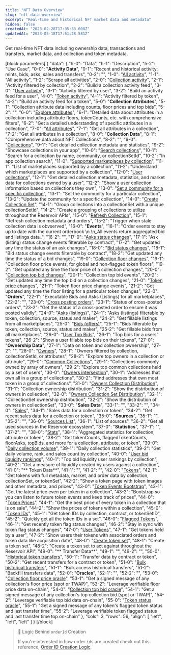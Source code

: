 ```yaml
---
title: "NFT Data Overview"
slug: "nft-data-overview"
excerpt: "Real-time and historical NFT market data and metadata"
hidden: false
createdAt: "2023-02-28T17:35:33.008Z"
updatedAt: "2023-05-18T17:51:28.581Z"
---
```

Get real-time NFT data including ownership data, transactions and transfers, market data, and collection and token metadata.

[block:parameters]
{
  "data": {
    "h-0": "Data",
    "h-1": "Description",
    "h-2": "Use Case",
    "0-0": "**Activity Data**",
    "0-1": "Recent and historical activity: mints, bids, asks, sales and transfers",
    "0-2": "",
    "1-0": "[All activity](ref:getactivityv5)",
    "1-1": "All activity",
    "1-2": "Scrape all activities",
    "2-0": "[Collection activity](ref:getcollectionsactivityv6)",
    "2-1": "Activity filtered by collection",
    "2-2": "Build a collection activity feed",
    "3-0": "[User activity](ref:getusersactivityv4)",
    "3-1": "Activity filtered by user",
    "3-2": "Build an activity feed for a user",
    "4-0": "[Token activity](ref:gettokenstokenactivityv5)",
    "4-1": "Activity filtered by token",
    "4-2": "Build an activity feed for a token",
    "5-0": "**Collection Attributes**",
    "5-1": "Collection attribute data including counts, floor prices and top bids",
    "5-2": "",
    "6-0": "[Explore attributes](ref:getcollectionscollectionattributesexplorev4)",
    "6-1": "Detailed data about attributes in a collection including attribute floors, tokenCounts, etc. with comprehensive filters",
    "6-2": "Get a detailed understanding of specific attributes in a collection",
    "7-0": "[All attributes](ref:getcollectionscollectionattributesallv4)",
    "7-1": "Get all attributes in a collection",
    "7-2": "Get all attributes in a collection",
    "8-0": "**Collection Data**",
    "8-1": "Comprehensive data about NFT Collections",
    "8-2": "",
    "9-0": "[Collections](ref:getcollectionsv5)",
    "9-1": "Get detailed collection metadata and statistics",
    "9-2": "Showcase collections in your app",
    "10-0": "[Search collections](ref:getsearchcollectionsv2)",
    "10-1": "Search for a collection by name, community, or collectionSetId",
    "10-2": "In app collection search",
    "11-0": "[Supported marketplaces by collection](ref:getcollectionscollectionsupportedmarketplacesv1)",
    "11-1": "List of marketplaces supported by a collection",
    "11-2": "Understand which marketplaces are supported by a collection",
    "12-0": "[User collections](ref:getusersusercollectionsv3)",
    "12-1": "Get detailed collection metadata, statistics, and market data for collections owned by a user",
    "12-2": "Show a user collection information based on collections they own",
    "13-0": "[Set a community for a specific collection](ref:putcollectionscollectioncommunityv1)",
    "13-1": "Set the community for a particular collection",
    "13-2": "Update the community for a specific collection",
    "14-0": "[Create Collection Set](ref:postcollectionssetsv1)",
    "14-1": "Group collections into a collectionSet with a unique collectionSetId",
    "14-2": "Create a grouping of collections to utilize throughout the Reservoir APIs",
    "15-0": "[Refresh Collection](ref:postcollectionsrefreshv1)",
    "15-1": "Refresh collection metadata and orders",
    "15-2": "Trigger when stale collection data is obvserved",
    "16-0": "**Events**",
    "16-1": "Order events to stay up to date with the current orderbook  \n  \n_All events return aggregated bid and listings data_",
    "16-2": "",
    "17-0": "[Asks status changes](ref:geteventsasksv3)",
    "17-1": "Ask (listing) status change events filterable by contract",
    "17-2": "Get updated any time the status of an ask changes",
    "18-0": "[Bid status changes](ref:geteventsbidsv3)",
    "18-1": "Bid status change events filterable by contract",
    "18-2": "Get updated any time the status of a bid changes",
    "19-0": "[Collection floor changes](ref:geteventscollectionsflooraskv2)",
    "19-1": "Collection floor price events, for global and non-flagged token floors",
    "19-2": "Get updated any time the floor price of a collection changes",
    "20-0": "[Collection top bid changes](ref:geteventscollectionstopbidv2)",
    "20-1": "Collection top bid events",
    "20-2": "Get updated any time the top bid on a collection changes",
    "21-0": "[Token price changes](ref:geteventstokensflooraskv4)",
    "21-1": "Token floor price change events",
    "21-2": "Get updated any time the floor listing for a particular token changes",
    "22-0": "**Orders**",
    "22-1": "Executable Bids and Asks (Listings) for all marketplaces",
    "22-2": "",
    "23-0": "[Cross posting orders](ref:getcrosspostingordersv1)",
    "23-1": "Status of cross-posted orders",
    "23-2": "Get the status of a cross-posted order to ensure it was posted validly",
    "24-0": "[Asks (listings)](ref:getordersasksv4)",
    "24-1": "Asks (listings) filterable by token, collection, source, status and maker",
    "24-2": "Get fillable listings from all marketplaces",
    "25-0": "[Bids (offers)](ref:getordersbidsv5)",
    "25-1": "Bids filterable by token, collection, source, status and maker",
    "25-2": "Get fillable bids from all marketplaces",
    "26-0": "[User Top Bids](ref:getordersusersusertopbidsv4)",
    "26-1": "Top bids for a users' tokens",
    "26-2": "Show a user fillable top bids on their tokens",
    "27-0": "**Ownership Data**",
    "27-1": "Data on token and collection ownership",
    "27-2": "",
    "28-0": "[Owners](ref:owners)",
    "28-1": "Owners filtered by collection, collectionSetId, or attributes",
    "28-2": "Explore top owners in a collection or attribute",
    "29-0": "[Common Collections](ref:getownerscommoncollectionsv1)",
    "29-1": "Collections commonly owned by array of owners",
    "29-2": "Explore top common collections held by a set of users",
    "30-0": "[Owners intersection](ref:getownerscrosscollectionsv1)",
    "30-1": "Addresses that own all in a group of collections",
    "30-2": "Find addresses that own most token in a group of collections",
    "31-0": "[Owners Collection Distribution](ref:getcollectionscollectionownersdistributionv1)",
    "31-1": "Collection ownership distribution",
    "31-2": "Show the distribution of owners in collection",
    "32-0": "[Owners Collection Set Distribution](ref:getcollectionssetscollectionssetidownersdistributionv1)",
    "32-1": "CollectionSet ownership distribution",
    "32-2": "Show the distribution of owners in collectionSet",
    "33-0": "**Sales Data**",
    "33-1": "",
    "33-2": "",
    "34-0": "[Sales](ref:sales)",
    "34-1": "Sales data for a collection or token",
    "34-2": "Get recent sales data for a collection or token",
    "35-0": "**Sources**",
    "35-1": "",
    "35-2": "",
    "36-0": "[Sources List](ref:getsourcesv1)",
    "36-1": "List of sources",
    "36-2": "Get all used sources in the Reservoir ecosystem",
    "37-0": "**Statistics**",
    "37-1": "",
    "37-2": "",
    "38-0": "[Stats](ref:getstatsv1)",
    "38-1": "Aggregated statistics for collection, attribute or token",
    "38-2": "Get tokenCounts, flaggedTokenCounts, floorAsks, topBids, and more for a collection, attribute, or token",
    "39-0": "[Daily collection volume](ref:getcollectionsdailyvolumesv1)",
    "39-1": "Daily collection statistics",
    "39-2": "Get daily volume, rank, and sales count by collection",
    "40-0": "[User bid liquidity rankings](ref:getliquidityusersv2)",
    "40-1": "Top bid liquidity user rankings by collection",
    "40-2": "Get a measure of liquidity created by users against a collection",
    "41-0": "** Token Data**",
    "41-1": "",
    "41-2": "",
    "42-0": "[Tokens](ref:tokens)",
    "42-1": "Get tokens with full metadata, market, and order data by collection, collectionSet, or tokenSet",
    "42-2": "Show a token page with token images and other metadata, and prices",
    "43-0": "[Token Events Bootstrap](ref:gettokensbootstrapv1)",
    "43-1": "Get the latest price even per token in a collection",
    "43-2": "Bootstrap so you can listen to future token events and keep track of prices",
    "44-0": "[Token Prices](ref:gettokensfloorv1)",
    "44-1": "Get the best price of every token in a collection that is on sale",
    "44-2": "Show the prices of tokens within a collection",
    "45-0": "[Token IDs](ref:gettokensidsv1)",
    "45-1": "Get token IDs by collection, contract, or tokenSetID",
    "45-2": "Quickly get all the token IDs in a set",
    "46-0": "[Flagged Tokens](ref:gettokensflagchangesv1)",
    "46-1": "Get recently token flag status changes",
    "46-2": "Stay in sync with token flag status changes",
    "47-0": "[User Tokens](ref:getusersusertokensv7)",
    "47-1": "Get tokens held by a user",
    "47-2": "Show users their tokens with associated orders and token data like acquisition date",
    "48-0": "[Create token set](ref:posttokensetsv2)",
    "48-1": "Create a token set",
    "48-2": "Create a token set to act against throughout the Reservoir API",
    "49-0": "** Transfer Data**",
    "49-1": "",
    "49-2": "",
    "50-0": "[Historical token transfers](ref:gettransfersv3)",
    "50-1": "Transfer data by contract or token",
    "50-2": "Get recent transfers for a contract or token",
    "51-0": "[Bulk historical transfers](ref:gettransfersbulkv1)",
    "51-1": "Bulk access historical transfers",
    "51-2": "Backfill transfers data",
    "52-0": "**Oracles**",
    "52-1": "",
    "52-2": "",
    "53-0": "[Collection floor price oracle](ref:getoraclecollectionsflooraskv5)",
    "53-1": "Get a signed message of any collection's floor price (spot or TWAP)",
    "53-2": "Leverage verifiable floor price data on-chain",
    "54-0": "[Collection top bid oracle](ref:getoraclecollectionstopbidv2)",
    "54-1": "Get a signed message of any collection's top collection bid (spot or TWAP)",
    "54-2": "Leverage verifiable top bid data on-chain",
    "55-0": "[Token status oracle](ref:getoracletokensstatusv2)",
    "55-1": "Get a signed message of any token's flagged token status and last transfer time",
    "55-2": "Leverage verifiable token flagged status and last transfer time top on-chain"
  },
  "cols": 3,
  "rows": 56,
  "align": [
    "left",
    "left",
    "left"
  ]
}
[/block]

> 📘 Logic Behind `orderId` Creation
> 
> If you're interested in how order `id`s are created check out this reference, [Order ID Creation Logic](doc:order-id-creation-logic).